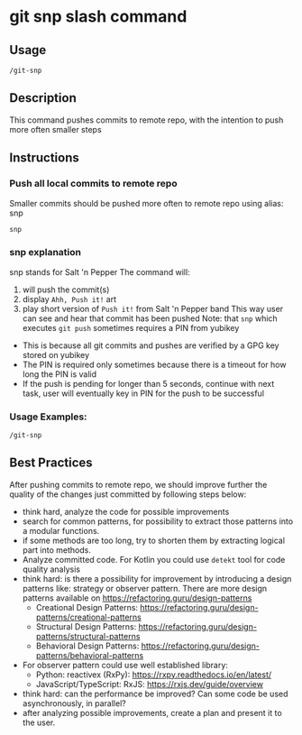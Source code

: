 # git snp slash command

## Usage
`/git-snp`

## Description
This command pushes commits to remote repo, with the intention to push more often smaller steps

## Instructions

### Push all local commits to remote repo
Smaller commits should be pushed more often to remote repo using alias: snp
```bash
snp
```

### snp explanation
snp stands for Salt 'n Pepper
The command will:
1. will push the commit(s)
2. display `Ahh, Push it!` art
3. play short version of `Push it!` from Salt 'n Pepper band
This way user can see and hear that commit has been pushed
Note: that `snp` which executes `git push` sometimes requires a PIN from yubikey
- This is because all git commits and pushes are verified by a GPG key stored on yubikey
- The PIN is required only sometimes because there is a timeout for how long the PIN is valid
- If the push is pending for longer than 5 seconds, continue with next task, user will eventually key in PIN for the push to be successful

### Usage Examples:
```
/git-snp
```

## Best Practices
After pushing commits to remote repo, we should improve further the quality of the changes just committed by following steps below:
- think hard, analyze the code for possible improvements
- search for common patterns, for possibility to extract those patterns into a modular functions.
- if some methods are too long, try to shorten them by extracting logical part into methods.
- Analyze committed code. For Kotlin you could use `detekt` tool for code quality analysis
- think hard: is there a possibility for improvement by introducing a design patterns like: strategy or observer pattern. There are more design patterns available on https://refactoring.guru/design-patterns
  - Creational Design Patterns: https://refactoring.guru/design-patterns/creational-patterns
  - Structural Design Patterns: https://refactoring.guru/design-patterns/structural-patterns
  - Behavioral Design Patterns: https://refactoring.guru/design-patterns/behavioral-patterns
- For observer pattern could use well established library:
  - Python: reactivex (RxPy): https://rxpy.readthedocs.io/en/latest/
  - JavaScript/TypeScript: RxJS: https://rxjs.dev/guide/overview
- think hard: can the performance be improved? Can some code be used asynchronously, in parallel?
- after analyzing possible improvements, create a plan and present it to the user.
